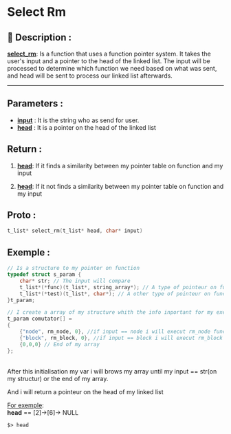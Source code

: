 # Select Rm

## 📝 Description :
<u>**select_rm**</u>: Is a function that uses a function pointer system. It takes the user's input and a pointer to the head of the linked list. The input will be processed to determine which function we need based on what was sent, and head will be sent to process our linked list afterwards.

---
## Parameters :
- <u>**input**</u> : It is the string who as send for user.
- <u>**head**</u> : It is a pointer on the head of the linked list

## Return :
1. <u>**head**</u>: If it finds a similarity between my pointer table on function and my input

2. <u>**head**</u>: If it not finds a similarity between my pointer table on function and my input

## Proto :
```c
t_list* select_rm(t_list* head, char* input)
```

## Exemple : 

```c
// Is a structure to my pointer on function
typedef struct s_param {
    char* str; // The input will compare
    t_list*(*func)(t_list*, string_array*); // A type of pointeur on function
    t_list*(*test)(t_list*, char*); // A other type of pointeur on function
}t_param;

// I create a array of my structure whith the info inportant for my exercise
t_param comutator[] =
{
    {"node", rm_node, 0}, //if input == node i will execut rm_node function
    {"block", rm_block, 0}, //if input == block i will execut rm_block function
    {0,0,0} // End of my array 
};
```
<br>
After this initialisation my var i will brows my array until my input == str(on my structur) or the end of my array.

And i will return a pointeur on the head of my linked list

<u>For exemple</u>: <br>
**head** == [2]->[6]-> NULL

```$> head```
